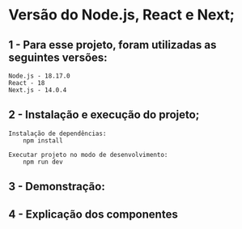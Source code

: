 # Versão do Node.js, React e Next;

## 1 - Para esse projeto, foram utilizadas as seguintes versões:

	Node.js - 18.17.0
	React - 18
	Next.js - 14.0.4


## 2 - Instalação e execução do projeto;

	Instalação de dependências:
		npm install
	
	Executar projeto no modo de desenvolvimento:
		npm run dev
	
## 3 - Demonstração:


## 4 - Explicação dos componentes